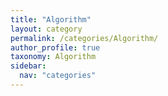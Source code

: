 ```yaml
---
title: "Algorithm"
layout: category
permalink: /categories/Algorithm/
author_profile: true
taxonomy: Algorithm
sidebar:
  nav: "categories"
---
```

